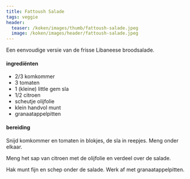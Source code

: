 ```yaml
---
title: Fattoush Salade
tags: veggie
header:
  teaser: /koken/images/thumb/fattoush-salade.jpeg
  image: /koken/images/header/fattoush-salade.jpeg
---
```


Een eenvoudige versie van de frisse Libaneese broodsalade.

#### ingrediënten

* 2/3 komkommer
* 3 tomaten
* 1 (kleine) little gem sla
* 1/2 citroen
* scheutje olijfolie
* klein handvol munt
* granaatappelpitten

####  bereiding 

Snijd komkommer en tomaten in blokjes, de sla in reepjes. Meng onder elkaar.

Meng het sap van citroen met de olijfolie en verdeel over de salade.

Hak munt fijn en schep onder de salade. Werk af met granaatappelpitten.
